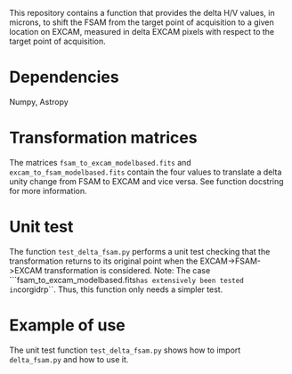 This repository contains a function that provides the delta H/V values, in microns, to shift the FSAM from the target point of acquisition to a given 
location on EXCAM, measured in delta EXCAM pixels with respect to the target point of acquisition.

# Dependencies
Numpy, Astropy

# Transformation matrices
The matrices ``fsam_to_excam_modelbased.fits`` and ``excam_to_fsam_modelbased.fits`` contain the four values to translate a delta unity change from 
FSAM to EXCAM and vice versa. See function docstring for more information.

# Unit test
The function ``test_delta_fsam.py`` performs a unit test checking that the transformation returns to its original point when the EXCAM->FSAM->EXCAM transformation is considered. Note: The case ```fsam_to_excam_modelbased.fits`` has extensively been tested in ``corgidrp``. Thus, this function only needs a simpler test.

# Example of use
The unit test function ``test_delta_fsam.py`` shows how to import ``delta_fsam.py`` and how to use it.

